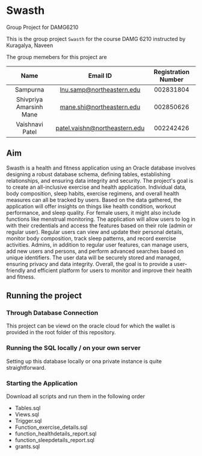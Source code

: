 # Swasth
Group Project for DAMG6210

This is the group project `Swasth` for the course DAMG 6210 instructed by Kuragalya, Naveen

The group memebers for this project are

|           Name            |             Email ID              |   Registration Number     |
|:-------------------------:|:---------------------------------:|:-------------------------:|
| Sampurna                  | lnu.samp@northeastern.edu         | 002831804                 |
| Shivpriya Amarsinh Mane   | mane.shi@northeastern.edu         | 002850626                 |
| Vaishnavi Patel           | patel.vaishn@northeastern.edu     | 002242426                 |





## Aim

Swasth is a health and fitness application using an Oracle database involves designing a robust database schema, defining tables, establishing relationships, and ensuring data integrity and security. The project's goal is to create an all-inclusive exercise and health application. Individual data, body composition, sleep habits, exercise regimens, and overall health measures can all be tracked by users. Based on the data gathered, the application will offer insights on things like health condition, workout performance, and sleep quality. For female users, it might also include functions like menstrual monitoring. The application will allow users to log in with their credentials and access the features based on their role (admin or regular user). Regular users can view and update their personal details, monitor body composition, track sleep patterns, and record exercise activities. Admins, in addition to regular user features, can manage users, add new users and persons, and perform advanced searches based on unique identifiers. The user data will be securely stored and managed, ensuring privacy and data integrity. Overall, the goal is to provide a user-friendly and efficient platform for users to monitor and improve their health and fitness.



## Running the project

### Through Database Connection
This project can be viewd on the oracle cloud for which the wallet is provided in the root folder of this repository. 

### Running the SQL locally / on your own server
Setting up this database locally or ona private instance is quite straightforward. 

### Starting the Application
Download all scripts and run them in the following order
- Tables.sql
- Views.sql
- Trigger.sql
- Function_exercise_details.sql
- function_healthdetails_report.sql
- function_sleepdetails_report.sql
- grants.sql

